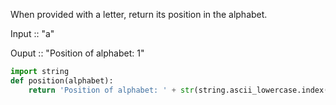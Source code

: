 When provided with a letter, return its position in the alphabet.

Input :: "a"

Ouput :: "Position of alphabet: 1"

```python
import string
def position(alphabet):
    return 'Position of alphabet: ' + str(string.ascii_lowercase.index(alphabet)+1)
```
